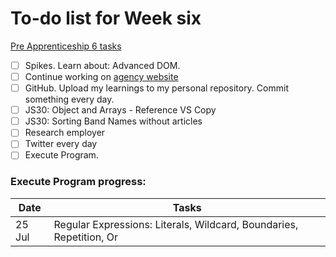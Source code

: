 # To-do list for Week six

[Pre Apprenticeship 6 tasks](https://learn.foundersandcoders.com/course/syllabus/pre-app-6/schedule/)

- [ ] Spikes. Learn about: Advanced DOM.
- [ ] Continue working on [agency website](https://learn.foundersandcoders.com/course/syllabus/pre-app-6/project/)
- [ ] GitHub. Upload my learnings to my personal repository. Commit something every day.
- [ ] JS30: Object and Arrays - Reference VS Copy
- [ ] JS30: Sorting Band Names without articles
- [ ] Research employer
- [ ] Twitter every day
- [ ] Execute Program.

### Execute Program progress:

| Date   | Tasks                                                               |
| ------ | ------------------------------------------------------------------- |
| 25 Jul | Regular Expressions: Literals, Wildcard, Boundaries, Repetition, Or |
